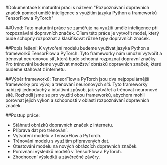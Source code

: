 #Dokumentace k maturitní práci s názvem "Rozpoznávání dopravních značek pomocí umělé inteligence s využitím jazyka Python a frameworků TensorFlow a PyTorch"

##Úvod:
Tato maturitní práce se zaměřuje na využití umělé inteligence při rozpoznávání dopravních značek. 
Cílem této práce je vytvořit model, který bude schopný rozpoznat a klasifikovat různé typy dopravních značek.

##Popis řešení:
K vytvoření modelu budeme využívat jazyka Python a frameworků TensorFlow a PyTorch. 
Tyto frameworky nám umožní vytvořit a trénovat neuronovou síť, která bude schopná rozpoznat dopravní značky. 
Pro trénování budeme využívat množství obrázků dopravních značek, které budeme stahovat z internetu.

##Výběr frameworků:
TensorFlow a PyTorch jsou dva nejpopulárnější frameworky pro vývoj a trénování neuronových sítí. 
Tyto frameworky nabízejí jednoduchý a intuitivní způsob, jak vytvářet a trénovat neuronové sítě. 
Rozhodli jsme se pro využití obou frameworků, abychom mohli porovnat jejich výkon a schopnosti v oblasti rozpoznávání dopravních značek.

##Postup práce:

- Stáhnutí obrázků dopravních značek z internetu.
- Příprava dat pro trénování.
- Vytvoření modelu v TensorFlow a PyTorch.
- Trénování modelu s využitím připravených dat.
- Otestování modelu na nových obrázcích dopravních značek.
- Porovnání výsledků modelů v TensorFlow a PyTorch.
- Zhodnocení výsledků a závěrečné závěry.

